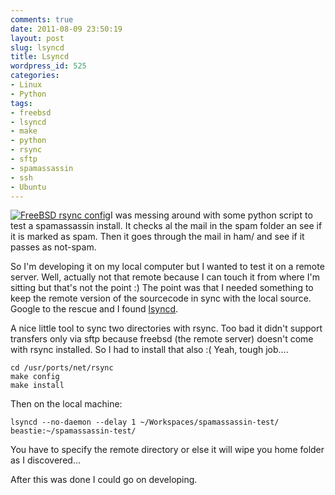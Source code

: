 ```yaml
---
comments: true
date: 2011-08-09 23:50:19
layout: post
slug: lsyncd
title: Lsyncd
wordpress_id: 525
categories:
- Linux
- Python
tags:
- freebsd
- lsyncd
- make
- python
- rsync
- sftp
- spamassassin
- ssh
- Ubuntu
---
```


[![FreeBSD rsync config](/images/uploads/2011/08/rsync_config-300x231.png)](/images/uploads/2011/08/rsync_config.png)I was messing around with some python script to test a spamassassin install. It checks al the mail in the spam folder an see if it is marked as spam. Then it goes through the mail in ham/ and see if it passes as not-spam.

So I'm developing it on my local computer but I wanted to test it on a remote server. Well, actually not that remote because I can touch it from where I'm sitting but that's not the point :) The point was that I needed something to keep the remote version of the sourcecode in sync with the local source. Google to the rescue and I found [lsyncd](http://code.google.com/p/lsyncd).

A nice little tool to sync two directories with rsync. Too bad it didn't support transfers only via sftp because freebsd (the remote server) doesn't come with rsync installed. So I had to install that also :( Yeah, tough job....

```
cd /usr/ports/net/rsync
make config
make install
```

Then on the local machine:

```
lsyncd --no-daemon --delay 1 ~/Workspaces/spamassassin-test/ beastie:~/spamassassin-test/
```

You have to specify the remote directory or else it will wipe you home folder as I discovered...

After this was done I could go on developing.
